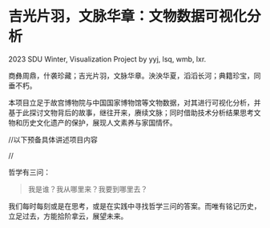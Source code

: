 # 吉光片羽，文脉华章：文物数据可视化分析

2023 SDU Winter, Visualization Project by yyj, lsq, wmb, lxr.



商彝周鼎，什袭珍藏；吉光片羽，文脉华章。泱泱华夏，滔滔长河；典籍珍宝，同垂不朽。

本项目立足于故宫博物院与中国国家博物馆等文物数据，对其进行可视化分析，并基于此探讨文物背后的故事，继往开来，赓续文脉；同时借助技术分析结果思考文物和历史文化遗产的保护，展现人文素养与家国情怀。

//以下预备具体讲述项目内容

//



哲学有三问：

>  我是谁？我从哪里来？我要到哪里去？

我们每时每刻或是在思考，或是在实践中寻找哲学三问的答案。而唯有铭记历史，立足过去，方能拾阶拿云，展望未来。